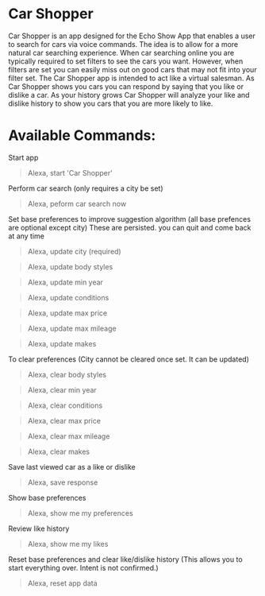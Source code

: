 # Car Shopper

Car Shopper is an app designed for the Echo Show App that enables a user to search for cars via voice commands. The idea is to allow for a more natural car searching experience. When car searching online you are typically required to set filters to see the cars you want. However, when filters are set you can easily miss out on good cars that may not fit into your filter set. The Car Shopper app is intended to act like a virtual salesman. As Car Shopper shows you cars you can respond by saying that you like or dislike a car. As your history grows Car Shopper will analyze your like and dislike history to show you cars that you are more likely to like. 

# Available Commands:

Start app
  > Alexa, start 'Car Shopper'

Perform car search (only requires a city be set)
  > Alexa, peform car search now

Set base preferences to improve suggestion algorithm (all base prefences are optional except city)
These are persisted. you can quit and come back at any time  
  > Alexa, update city (required)
   
  > Alexa, update body styles
   
  > Alexa, update min year
   
  > Alexa, update conditions
   
  > Alexa, update max price
   
  > Alexa, update max mileage
 
  > Alexa, update makes

To clear preferences (City cannot be cleared once set. It can be updated)   
  > Alexa, clear body styles
   
  > Alexa, clear min year
   
  > Alexa, clear conditions
   
  > Alexa, clear max price
   
  > Alexa, clear max mileage
 
  > Alexa, clear makes  

Save last viewed car as a like or dislike
  > Alexa, save response

Show base preferences
  > Alexa, show me my preferences

Review like history
  > Alexa, show me my likes
  
Reset base preferences and clear like/dislike history (This allows you to start everything over. Intent is not confirmed.)
  > Alexa, reset app data